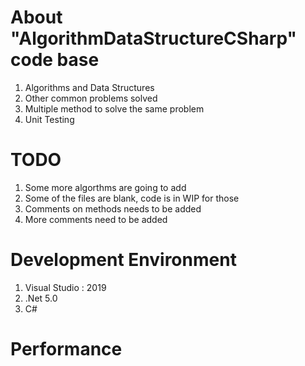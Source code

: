 # About "AlgorithmDataStructureCSharp" code base

1. Algorithms and Data Structures 
2. Other common problems solved
3. Multiple method to solve the same problem
4. Unit Testing

# TODO
1. Some more algorthms are going to add
2. Some of the files are blank, code is in WIP for those 
3. Comments on methods needs to be added
4. More comments need to be added

# Development Environment
1. Visual Studio : 2019
2. .Net 5.0
3. C# 

# Performance 



